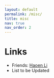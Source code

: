 ```yaml
---
layout: default
permalink: /misc/
title: misc
nav: true
nav_order: 2
---
```

# Links
* Friends: [Haoen Li](https://haoen2021.github.io/)
* List to be Updated